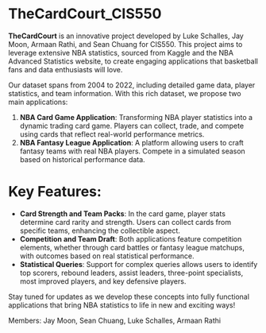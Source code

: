 # TheCardCourt_CIS550

**TheCardCourt** is an innovative project developed by Luke Schalles, Jay Moon, Armaan Rathi, and Sean Chuang for CIS550. This project aims to leverage extensive NBA statistics, sourced from Kaggle and the NBA Advanced Statistics website, to create engaging applications that basketball fans and data enthusiasts will love.

Our dataset spans from 2004 to 2022, including detailed game data, player statistics, and team information. With this rich dataset, we propose two main applications:

1. **NBA Card Game Application**: Transforming NBA player statistics into a dynamic trading card game. Players can collect, trade, and compete using cards that reflect real-world performance metrics.
2. **NBA Fantasy League Application**: A platform allowing users to craft fantasy teams with real NBA players. Compete in a simulated season based on historical performance data.

# Key Features:
- **Card Strength and Team Packs**: In the card game, player stats determine card rarity and strength. Users can collect cards from specific teams, enhancing the collectible aspect.
- **Competition and Team Draft**: Both applications feature competition elements, whether through card battles or fantasy league matchups, with outcomes based on real statistical performance.
- **Statistical Queries**: Support for complex queries allows users to identify top scorers, rebound leaders, assist leaders, three-point specialists, most improved players, and key defensive players.

Stay tuned for updates as we develop these concepts into fully functional applications that bring NBA statistics to life in new and exciting ways!

Members: Jay Moon, Sean Chuang, Luke Schalles, Armaan Rathi
